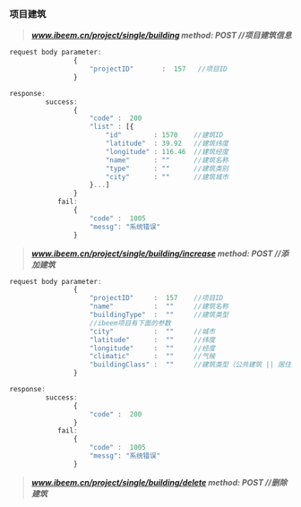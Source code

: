 ### 项目建筑

> _**www.ibeem.cn/project/single/building              method: POST            //项目建筑信息**_

```js
request body parameter:
                {
                    "projectID"       :  157   //项目ID
                }

response:
         success: 
                {
                    "code" :  200
                    "list" : [{
                        "id"        : 1570    //建筑ID
                        "latitude"  : 39.92   //建筑纬度
                        "longitude" : 116.46  //建筑经度
                        "name"      : ""      //建筑名称
                        "type"      : ""      //建筑类别
                        "city"      : ""      //建筑城市
                    }...]
                }
            fail: 
                {
                    "code" :  1005
                    "messg": "系统错误"
                }
```

> _**www.ibeem.cn/project/single/building/increase         method: POST       //添加建筑**_

```js
request body parameter:
                {
                    "projectID"     :  157    //项目ID
                    "name"          :  ""     //建筑名称
                    "buildingType"  :  ""     //建筑类型
                    //ibeem项目有下面的参数
                    "city"          :  ""     //城市
                    "latitude"      :  ""     //纬度
                    "longitude"     :  ""     //经度
                    "climatic"      :  ""     //气候
                    "buildingClass" :  ""     //建筑类型（公共建筑 || 居住建筑）
                }

response:
         success: 
                {
                    "code" :  200
                }
            fail: 
                {
                    "code" :  1005
                    "messg": "系统错误"
                }
```

> _**www.ibeem.cn/project/single/building/delete       method: POST        //删除建筑**_



